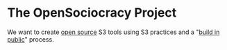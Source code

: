 # The OpenSociocracy Project

We want to create [open source](/why-use-open-source/) S3 tools using S3 practices and a "[build in public](/why-build-in-public/)" process.